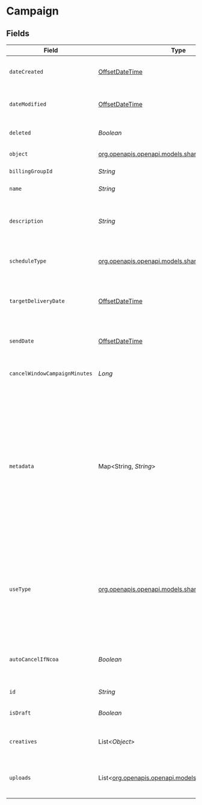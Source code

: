 # Campaign


## Fields

| Field                                                                                                                                                                                                                                                                                                                                                                                                             | Type                                                                                                                                                                                                                                                                                                                                                                                                              | Required                                                                                                                                                                                                                                                                                                                                                                                                          | Description                                                                                                                                                                                                                                                                                                                                                                                                       |
| ----------------------------------------------------------------------------------------------------------------------------------------------------------------------------------------------------------------------------------------------------------------------------------------------------------------------------------------------------------------------------------------------------------------- | ----------------------------------------------------------------------------------------------------------------------------------------------------------------------------------------------------------------------------------------------------------------------------------------------------------------------------------------------------------------------------------------------------------------- | ----------------------------------------------------------------------------------------------------------------------------------------------------------------------------------------------------------------------------------------------------------------------------------------------------------------------------------------------------------------------------------------------------------------- | ----------------------------------------------------------------------------------------------------------------------------------------------------------------------------------------------------------------------------------------------------------------------------------------------------------------------------------------------------------------------------------------------------------------- |
| `dateCreated`                                                                                                                                                                                                                                                                                                                                                                                                     | [OffsetDateTime](https://docs.oracle.com/javase/8/docs/api/java/time/OffsetDateTime.html)                                                                                                                                                                                                                                                                                                                         | :heavy_check_mark:                                                                                                                                                                                                                                                                                                                                                                                                | A timestamp in ISO 8601 format of the date the resource was created.                                                                                                                                                                                                                                                                                                                                              |
| `dateModified`                                                                                                                                                                                                                                                                                                                                                                                                    | [OffsetDateTime](https://docs.oracle.com/javase/8/docs/api/java/time/OffsetDateTime.html)                                                                                                                                                                                                                                                                                                                         | :heavy_check_mark:                                                                                                                                                                                                                                                                                                                                                                                                | A timestamp in ISO 8601 format of the date the resource was last modified.                                                                                                                                                                                                                                                                                                                                        |
| `deleted`                                                                                                                                                                                                                                                                                                                                                                                                         | *Boolean*                                                                                                                                                                                                                                                                                                                                                                                                         | :heavy_minus_sign:                                                                                                                                                                                                                                                                                                                                                                                                | Only returned if the resource has been successfully deleted.                                                                                                                                                                                                                                                                                                                                                      |
| `object`                                                                                                                                                                                                                                                                                                                                                                                                          | [org.openapis.openapi.models.shared.CampaignObject](../../models/shared/CampaignObject.md)                                                                                                                                                                                                                                                                                                                        | :heavy_minus_sign:                                                                                                                                                                                                                                                                                                                                                                                                | Value is resource type.                                                                                                                                                                                                                                                                                                                                                                                           |
| `billingGroupId`                                                                                                                                                                                                                                                                                                                                                                                                  | *String*                                                                                                                                                                                                                                                                                                                                                                                                          | :heavy_minus_sign:                                                                                                                                                                                                                                                                                                                                                                                                | Unique identifier prefixed with `bg_`.                                                                                                                                                                                                                                                                                                                                                                            |
| `name`                                                                                                                                                                                                                                                                                                                                                                                                            | *String*                                                                                                                                                                                                                                                                                                                                                                                                          | :heavy_check_mark:                                                                                                                                                                                                                                                                                                                                                                                                | Name of the campaign.                                                                                                                                                                                                                                                                                                                                                                                             |
| `description`                                                                                                                                                                                                                                                                                                                                                                                                     | *String*                                                                                                                                                                                                                                                                                                                                                                                                          | :heavy_check_mark:                                                                                                                                                                                                                                                                                                                                                                                                | An internal description that identifies this resource. Must be no longer than 255 characters.<br/>                                                                                                                                                                                                                                                                                                                |
| `scheduleType`                                                                                                                                                                                                                                                                                                                                                                                                    | [org.openapis.openapi.models.shared.CmpScheduleType](../../models/shared/CmpScheduleType.md)                                                                                                                                                                                                                                                                                                                      | :heavy_check_mark:                                                                                                                                                                                                                                                                                                                                                                                                | How the campaign should be scheduled. Only value available today is `immediate`.                                                                                                                                                                                                                                                                                                                                  |
| `targetDeliveryDate`                                                                                                                                                                                                                                                                                                                                                                                              | [OffsetDateTime](https://docs.oracle.com/javase/8/docs/api/java/time/OffsetDateTime.html)                                                                                                                                                                                                                                                                                                                         | :heavy_minus_sign:                                                                                                                                                                                                                                                                                                                                                                                                | If `schedule_type` is `target_delivery_date`, provide a targeted delivery date for mail pieces in this campaign.                                                                                                                                                                                                                                                                                                  |
| `sendDate`                                                                                                                                                                                                                                                                                                                                                                                                        | [OffsetDateTime](https://docs.oracle.com/javase/8/docs/api/java/time/OffsetDateTime.html)                                                                                                                                                                                                                                                                                                                         | :heavy_minus_sign:                                                                                                                                                                                                                                                                                                                                                                                                | If `schedule_type` is `scheduled_send_date`, provide a date to send this campaign.                                                                                                                                                                                                                                                                                                                                |
| `cancelWindowCampaignMinutes`                                                                                                                                                                                                                                                                                                                                                                                     | *Long*                                                                                                                                                                                                                                                                                                                                                                                                            | :heavy_minus_sign:                                                                                                                                                                                                                                                                                                                                                                                                | A window, in minutes, within which the campaign can be canceled.                                                                                                                                                                                                                                                                                                                                                  |
| `metadata`                                                                                                                                                                                                                                                                                                                                                                                                        | Map<String, *String*>                                                                                                                                                                                                                                                                                                                                                                                             | :heavy_minus_sign:                                                                                                                                                                                                                                                                                                                                                                                                | Use metadata to store custom information for tagging and labeling back to your internal systems. Must be an object with up to 20 key-value pairs. Keys must be at most 40 characters and values must be at most 500 characters. Neither can contain the characters `"` and `\`. i.e. '{"customer_id" : "NEWYORK2015"}' Nested objects are not supported.  See [Metadata](#section/Metadata) for more information. |
| `useType`                                                                                                                                                                                                                                                                                                                                                                                                         | [org.openapis.openapi.models.shared.CmpUseType](../../models/shared/CmpUseType.md)                                                                                                                                                                                                                                                                                                                                | :heavy_check_mark:                                                                                                                                                                                                                                                                                                                                                                                                | The use type for each mailpiece. Can be one of marketing, operational, or null. Null use_type is only allowed if an account default use_type is selected in Account Settings. For more information on use_type, see our  [Help Center article](https://help.lob.com/print-and-mail/building-a-mail-strategy/managing-mail-settings/declaring-mail-use-type).                                                      |
| `autoCancelIfNcoa`                                                                                                                                                                                                                                                                                                                                                                                                | *Boolean*                                                                                                                                                                                                                                                                                                                                                                                                         | :heavy_check_mark:                                                                                                                                                                                                                                                                                                                                                                                                | Whether or not a mail piece should be automatically canceled and not sent if the address is updated via NCOA.                                                                                                                                                                                                                                                                                                     |
| `id`                                                                                                                                                                                                                                                                                                                                                                                                              | *String*                                                                                                                                                                                                                                                                                                                                                                                                          | :heavy_check_mark:                                                                                                                                                                                                                                                                                                                                                                                                | Unique identifier prefixed with `cmp_`.                                                                                                                                                                                                                                                                                                                                                                           |
| `isDraft`                                                                                                                                                                                                                                                                                                                                                                                                         | *Boolean*                                                                                                                                                                                                                                                                                                                                                                                                         | :heavy_minus_sign:                                                                                                                                                                                                                                                                                                                                                                                                | Whether or not the campaign is still a draft.                                                                                                                                                                                                                                                                                                                                                                     |
| `creatives`                                                                                                                                                                                                                                                                                                                                                                                                       | List<*Object*>                                                                                                                                                                                                                                                                                                                                                                                                    | :heavy_check_mark:                                                                                                                                                                                                                                                                                                                                                                                                | An array of creatives that have been associated with this campaign.                                                                                                                                                                                                                                                                                                                                               |
| `uploads`                                                                                                                                                                                                                                                                                                                                                                                                         | List<[org.openapis.openapi.models.shared.Upload](../../models/shared/Upload.md)>                                                                                                                                                                                                                                                                                                                                  | :heavy_check_mark:                                                                                                                                                                                                                                                                                                                                                                                                | A single-element array containing the upload object that is assocated with this campaign.                                                                                                                                                                                                                                                                                                                         |